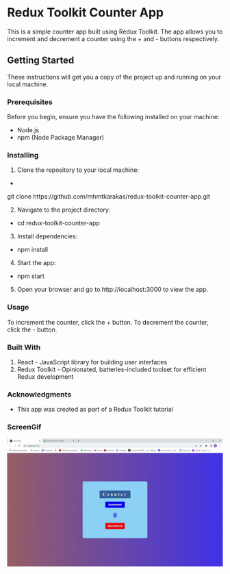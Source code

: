 # Redux Toolkit Counter App

<p>This is a simple counter app built using Redux Toolkit. The app allows you to increment and decrement a counter using the + and - buttons respectively.</p>

<h2>Getting Started</h2>

<p>These instructions will get you a copy of the project up and running on your local machine.</p>

<h3>Prerequisites</h3>

<p>Before you begin, ensure you have the following installed on your machine:</p>

<ul>
 <li>Node.js</li>
 <li>npm (Node Package Manager)</li>
</ul>

<h3>Installing</h3>

 1. Clone the repository to your local machine:

<ul>
  <li></li>  
</ul>
git clone https://github.com/mhmtkarakas/redux-toolkit-counter-app.git


 2. Navigate to the project directory:

<ul>
  <li>cd redux-toolkit-counter-app</li>  
</ul>
   
 3. Install dependencies:

<ul>
  <li>npm install</li>  
</ul>

 4. Start the app:

<ul>
  <li>npm start</li>  
</ul>

 5. Open your browser and go to http://localhost:3000 to view the app.

<h3>Usage</h3>

  <p>To increment the counter, click the + button. To decrement the counter, click the - button.</p>

<h3>Built With</h3>

   1. React - JavaScript library for building user interfaces
   2. Redux Toolkit - Opinionated, batteries-included toolset for efficient Redux development

<h3>Acknowledgments</h3>
    
   <ul>
     <li>This app was created as part of a Redux Toolkit tutorial</li>
   </ul>
 
 <h3>ScreenGif</h3>

  ![](screen1.gif)
